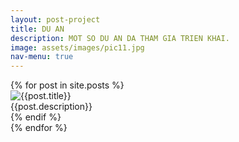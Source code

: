 ```yaml
---
layout: post-project
title: DU AN
description: MOT SO DU AN DA THAM GIA TRIEN KHAI.
image: assets/images/pic11.jpg
nav-menu: true
---
```

<section id="photos">
<div class="row-no-gutters">
    {% for post in site.posts %}
	<div class="box"
		{% if post.image %}
		<a href="{{site.baseurl}}{{post.url}}" class="portfolio-box">
		  <img src="{{site.baseurl}}/assets/images/thumbs/{{ post.title }}/{{ post.image }}" alt="{{post.title}}">	
		</a>
		<div class="container">
			<!-- <h4>{{post.title}}</h4> -->
			{{post.description}}
		</div>
		{% endif %}
	</div>
   {% endfor %}
</div>
</div>

<script src="{{site.baseurl}}/js/photo-grid.js"></script>